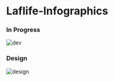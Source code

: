 Laflife-Infographics
====================

### In Progress
![dev](https://raw.github.com/paulinar/Laflife-Infographics/master/images/dev.png "Similar Opposite Infographic")

### Design
![design](https://raw.github.com/paulinar/Laflife-Infographics/master/images/design.png "Similar Opposite Infographic Design")
